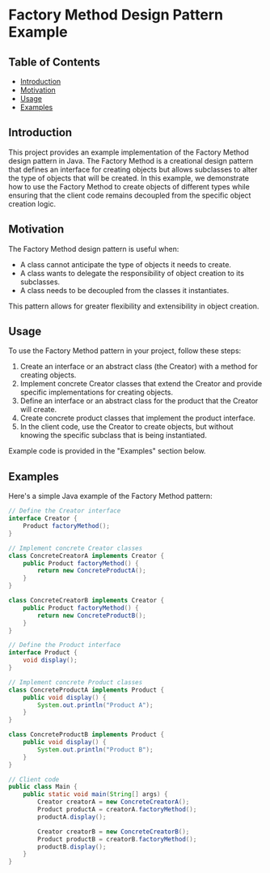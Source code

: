 # Factory Method Design Pattern Example

## Table of Contents

- [Introduction](#introduction)
- [Motivation](#motivation)
- [Usage](#usage)
- [Examples](#examples)

## Introduction

This project provides an example implementation of the Factory Method design pattern in Java. The Factory Method is a
creational design pattern that defines an interface for creating objects but allows subclasses to alter the type of
objects that will be created. In this example, we demonstrate how to use the Factory Method to create objects of
different types while ensuring that the client code remains decoupled from the specific object creation logic.

## Motivation

The Factory Method design pattern is useful when:

- A class cannot anticipate the type of objects it needs to create.
- A class wants to delegate the responsibility of object creation to its subclasses.
- A class needs to be decoupled from the classes it instantiates.

This pattern allows for greater flexibility and extensibility in object creation.

## Usage

To use the Factory Method pattern in your project, follow these steps:

1. Create an interface or an abstract class (the Creator) with a method for creating objects.
2. Implement concrete Creator classes that extend the Creator and provide specific implementations for creating objects.
3. Define an interface or an abstract class for the product that the Creator will create.
4. Create concrete product classes that implement the product interface.
5. In the client code, use the Creator to create objects, but without knowing the specific subclass that is being
   instantiated.

Example code is provided in the "Examples" section below.

## Examples

Here's a simple Java example of the Factory Method pattern:

```java
// Define the Creator interface
interface Creator {
    Product factoryMethod();
}

// Implement concrete Creator classes
class ConcreteCreatorA implements Creator {
    public Product factoryMethod() {
        return new ConcreteProductA();
    }
}

class ConcreteCreatorB implements Creator {
    public Product factoryMethod() {
        return new ConcreteProductB();
    }
}

// Define the Product interface
interface Product {
    void display();
}

// Implement concrete Product classes
class ConcreteProductA implements Product {
    public void display() {
        System.out.println("Product A");
    }
}

class ConcreteProductB implements Product {
    public void display() {
        System.out.println("Product B");
    }
}

// Client code
public class Main {
    public static void main(String[] args) {
        Creator creatorA = new ConcreteCreatorA();
        Product productA = creatorA.factoryMethod();
        productA.display();

        Creator creatorB = new ConcreteCreatorB();
        Product productB = creatorB.factoryMethod();
        productB.display();
    }
}
```
